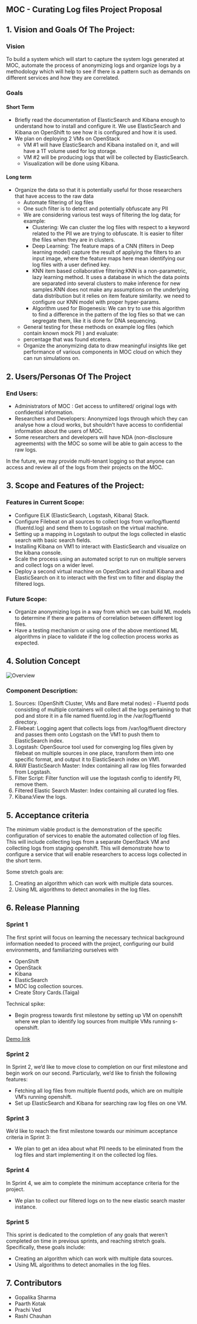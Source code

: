 ## MOC - Curating Log files Project Proposal

## 1. Vision and Goals Of The Project:
### Vision
To build a system which will start to capture the system logs generated at MOC, automate the process of anonymizing logs and organize logs by a methodology which will help to see if there is a pattern such as demands on different services and how they are correlated.

### Goals
#### Short Term
* Briefly read the documentation of ElasticSearch and Kibana enough to understand how to install and configure it. We use ElasticSearch and Kibana on OpenShift to see how it is configured and how it is used.
* We plan on deploying 2 VMs on OpenStack
	* VM #1 will have ElasticSearch and Kibana installed on it, and will have a 1T volume used for log storage.
 	* VM #2  will be producing logs that will be collected by ElasticSearch.
 	* Visualization will be done using Kibana.

#### Long term
* Organize the data so that it is potentially useful for those researchers that have access to the raw data
 	* Automate filtering of log files
 	* One such filter is to detect and potentially obfuscate any PII
    * We are considering various test ways of filtering the log data; for example:
  		* Clustering: We can cluster the log files with respect to a keyword related to the PII we are trying to obfuscate. It is easier to filter the files when they are in clusters.
    	* Deep Learning: The feature maps of a CNN (filters in Deep learning model) capture the result of applying the filters to an input image, where the feature maps here mean identifying our log files with a user defined key.
    	* KNN item based collaborative filtering:KNN is a non-parametric, lazy learning method. It uses a database in which the data points are separated into several clusters to make inference for new samples.KNN does not make any assumptions on the underlying data distribution but it relies on item feature similarity. we need to configure our KNN model with proper hyper-params.
    	* Algorithm used for Biogenesis: We can try to use this algorithm to find a difference in the pattern of the log files so that we can segregate them, like it is done for DNA sequencing.
 	* General testing for these methods on example log files (which contain known mock PII )
   	and evaluate:
	* percentage that was found etcetera.
 	* Organize the anonymizing data to draw meaningful insights like get performance of various components in MOC cloud on which they can run simulations on.
	
## 2. Users/Personas Of The Project

### End Users:
* Administrators of MOC : Get access to unfiltered/ original logs with confidential information.
* Researchers and Developers: Anonymized logs through which they can analyse how a cloud works, but shouldn’t have access to confidential information about the users of MOC.
* Some researchers and developers will have NDA (non-disclosure agreements) with the MOC so some will be able to gain access to the raw logs.

In the future, we may provide multi-tenant logging so that anyone can access and review all of the       	logs  from their projects on the MOC.

## 3. Scope and Features of the Project:

### Features in Current Scope:
* Configure ELK (ElasticSearch, Logstash, Kibana) Stack.
* Configure Filebeat on all sources to collect logs from var/log/fluentd (fluentd.log) and send them to Logstash on the virtual machine. 
* Setting up a mapping in Logstash to output the logs collected in elastic search with basic search fields.
* Installing Kibana on VM1 to interact with ElasticSearch and visualize on the kibana console.
* Scale the process using an automated script to run on multiple servers and collect logs on a wider level.
* Deploy a second virtual machine on OpenStack and install Kibana and ElasticSearch on it to interact with the first vm to filter and display the filtered logs.

### Future Scope:
* Organize anonymizing logs in a way from which we can build ML models to determine if there are patterns of correlation between different log files.
* Have a testing mechanism or using one of the above mentioned ML algorithms in place to validate if the log collection process works as expected.

## 4. Solution Concept

![Overview](https://github.com/BU-NU-CLOUD-F19/Curating_Log_Files/blob/master/images/FCC.png)


### Component Description:
1. Sources: (OpenShift Cluster, VMs and Bare metal nodes) - Fluentd pods consisting of multiple containers will collect all the logs pertaining to that pod and store it in a file named fluentd.log in the /var/log/fluentd directory.
2. Filebeat: Logging agent that collects logs from /var/log/fluent directory and passes them onto Logstash on the VM1 to push them to ElasticSearch index.
3. Logstash: OpenSource tool used for converging log files given by filebeat on multiple sources in one place, transform them into one specific format, and output it to ElasticSearch index on VM1.
3. RAW ElasticSearch Master: Index containing all raw log files forwarded from Logstash.
4. Filter Script:  Filter function will use the logstash config to identify PII, remove them.
5. Filtered Elastic Search Master: Index containing all curated log files.
6. Kibana:View the logs.

## 5. Acceptance criteria

The minimum viable product is the demonstration of the specific configuration of services to enable the automated collection of log files. This will include collecting logs from a separate OpenStack VM and collecting logs from staging openshift. This will demonstrate how to configure a service that will enable researchers to access logs collected in the short term.

Some stretch goals are:
 1. Creating an algorithm which can work with multiple data sources.
 2. Using ML algorithms to detect anomalies in the log files.
 
## 6. Release Planning
### Sprint 1
The first sprint will focus on learning the necessary technical background information needed to proceed with the project, configuring our build environments, and familiarizing ourselves with
* OpenShift
* OpenStack
* Kibana
* ElasticSearch
* MOC log collection sources.
* Create Story Cards.(Taiga)

Technical spike:
* Begin progress towards first milestone by setting up VM on openshift where we plan to identify log sources from multiple VMs running s-openshift.

[Demo link](https://github.com/BU-NU-CLOUD-F19/Curating_Log_Files/blob/master/demos/Week1.pptx)

### Sprint 2
In Sprint 2, we’d like to move close to completion on our first milestone and begin work on our second. Particularly, we’d like to finish the following features:
* Fetching all log files from multiple fluentd pods, which are on multiple VM’s running openshift.
* Set up ElasticSearch and Kibana for searching raw log files on one VM.

### Sprint 3
We’d like to reach the first milestone towards our minimum acceptance criteria in Sprint 3:
* We plan to get an idea about what PII needs to be eliminated from the log files and start implementing it on the collected log files.

### Sprint 4
In Sprint 4, we aim to complete the minimum acceptance criteria for the project.
* We plan to collect our filtered logs on to the new elastic search master instance.

### Sprint 5
This sprint is dedicated to the completion of any goals that weren’t completed on time in previous sprints, and reaching stretch goals. Specifically, these goals include:
* Creating an algorithm which can work with multiple data sources.
* Using ML algorithms to detect anomalies in the log files.
## 7. Contributors

* Gopalika Sharma
* Paarth Kotak
* Prachi Ved
* Rashi Chauhan



